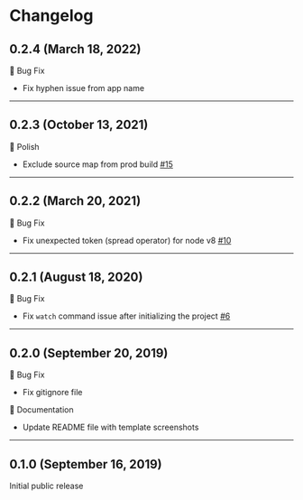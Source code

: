# Changelog

## 0.2.4 (March 18, 2022)

🐛 Bug Fix
- Fix hyphen issue from app name

---

## 0.2.3 (October 13, 2021)

💅 Polish
- Exclude source map from prod build [#15](https://github.com/dutiyesh/chrome-extension-cli/pull/15)

---

## 0.2.2 (March 20, 2021)

🐛 Bug Fix
- Fix unexpected token (spread operator) for node v8 [#10](https://github.com/dutiyesh/chrome-extension-cli/pull/10)

---

## 0.2.1 (August 18, 2020)

🐛 Bug Fix
- Fix `watch` command issue after initializing the project [#6](https://github.com/dutiyesh/chrome-extension-cli/pull/6)

---

## 0.2.0 (September 20, 2019)

🐛 Bug Fix
- Fix gitignore file

📝 Documentation
- Update README file with template screenshots

---

## 0.1.0 (September 16, 2019)

Initial public release
